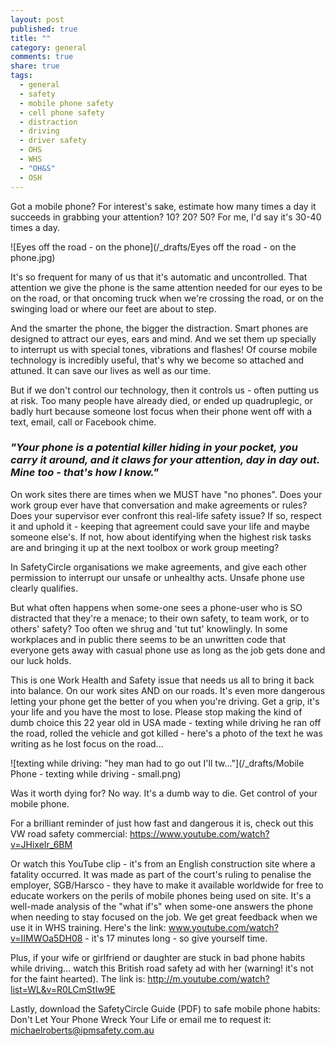 ```yaml
---
layout: post
published: true
title: ""
category: general
comments: true
share: true
tags: 
  - general
  - safety
  - mobile phone safety
  - cell phone safety
  - distraction
  - driving
  - driver safety
  - OHS
  - WHS
  - "OH&S"
  - OSH
---
```


Got a mobile phone? For interest's sake, estimate how many times a day it succeeds in grabbing your attention? 10? 20? 50? For me, I'd say it's 30-40 times a day.

![Eyes off the road - on the phone](/_drafts/Eyes off the road - on the phone.jpg)

It's so frequent for many of us that it's automatic and uncontrolled. That attention we give the phone is the same attention needed for our eyes to be on the road, or that oncoming truck when we're crossing the road, or on the swinging load or where our feet are about to step. 

And the smarter the phone, the bigger the distraction. Smart phones are designed to attract our eyes, ears and mind. And we set them up specially to interrupt us with special tones, vibrations and flashes! Of course mobile technology is incredibly useful, that's why we become so attached and attuned. It can save our lives as well as our time. 

But if we don't control our technology, then it controls us - often putting us at risk. Too many people have already died, or ended up quadruplegic, or badly hurt because someone lost focus when their phone went off with a text, email, call or Facebook chime. 
### _"Your phone is a potential killer hiding in your pocket, you carry it around, and it claws for your attention, day in day out. Mine too - that's how I know."_

On work sites there are times when we MUST have "no phones". Does your work group ever have that conversation and make agreements or rules? Does your supervisor ever confront this real-life safety issue? If so, respect it and uphold it - keeping that agreement could save your life and maybe someone else's. If not, how about identifying when the highest risk tasks are and bringing it up at the next toolbox or work group meeting? 

In SafetyCircle organisations we make agreements, and give each other permission to interrupt our unsafe or unhealthy acts. Unsafe phone use clearly qualifies. 

But what often happens when some-one sees a phone-user who is SO distracted that they're a menace; to their own safety, to team work, or to others' safety? Too often we shrug and 'tut tut' knowlingly. In some workplaces and in public there seems to be an unwritten code that everyone gets away with casual phone use as long as the job gets done and our luck holds. 

This is one Work Health and Safety issue that needs us all to bring it back into balance. On our work sites AND on our roads. It's even more dangerous letting your phone get the better of you when you're driving. Get a grip, it's your life and you have the most to lose. Please stop making the kind of dumb choice this 22 year old in USA made - texting while driving he ran off the road, rolled the vehicle and got killed - here's a photo of the text he was writing as he lost focus on the road...

![texting while driving: "hey man had to go out I'll tw..."](/_drafts/Mobile Phone - texting while driving - small.png)

Was it worth dying for? No way. It's a dumb way to die. Get control of your mobile phone. 

For a brilliant reminder of just how fast and dangerous it is, check out this VW road safety commercial: https://www.youtube.com/watch?v=JHixeIr_6BM

Or watch this YouTube clip - it's from an English construction site where a fatality occurred. It was made as part of the court's ruling to penalise the employer, SGB/Harsco - they have to make it available worldwide for free to educate workers on the perils of mobile phones being used on site. It's a well-made analysis of the "what if's" when some-one answers the phone when needing to stay focused on the job. We get great feedback when we use it in WHS training.  Here's the link: www.youtube.com/watch?v=IIMWOa5DH08 - it's 17 minutes long - so give yourself time. 

Plus, if your wife or girlfriend or daughter are stuck in bad phone habits while driving... watch this British road safety ad with her (warning! it's not for the faint hearted). The link is:  http://m.youtube.com/watch?list=WL&v=R0LCmStIw9E

Lastly, download the SafetyCircle Guide (PDF) to safe mobile phone habits: Don't Let Your Phone Wreck Your Life or email me to request it: michaelroberts@ipmsafety.com.au